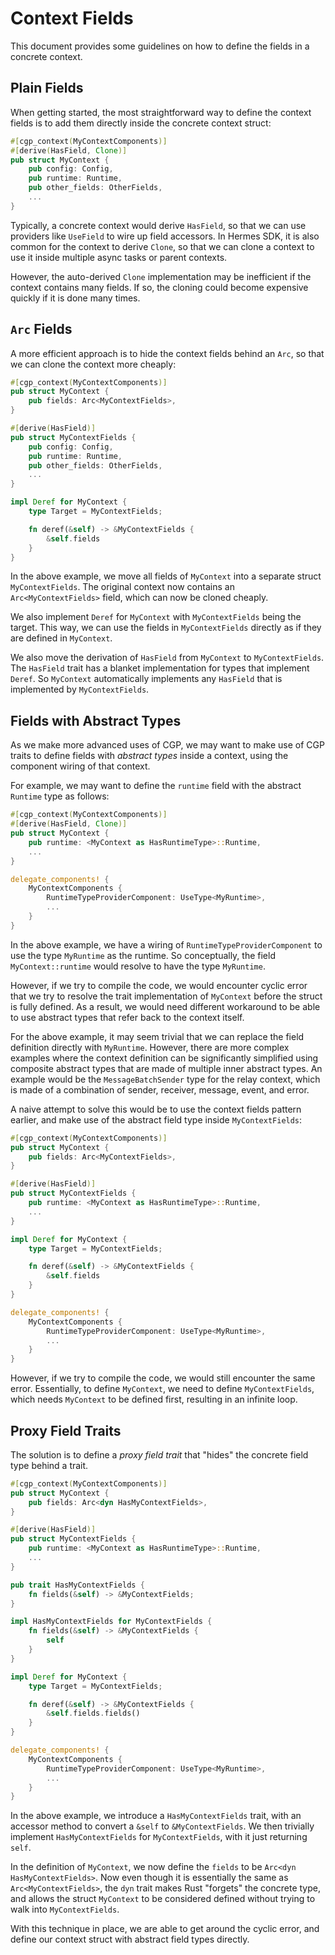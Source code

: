# Context Fields

This document provides some guidelines on how to define the fields in a concrete context.

## Plain Fields

When getting started, the most straightforward way to define the context fields is to add them directly inside the concrete context struct:

```rust
#[cgp_context(MyContextComponents)]
#[derive(HasField, Clone)]
pub struct MyContext {
    pub config: Config,
    pub runtime: Runtime,
    pub other_fields: OtherFields,
    ...
}
```

Typically, a concrete context would derive `HasField`, so that we can use providers like `UseField` to wire up field accessors. In Hermes SDK, it is also common for the context to derive `Clone`, so that we can clone a context to use it inside multiple async tasks or parent contexts.

However, the auto-derived `Clone` implementation may be inefficient if the context contains many fields. If so, the cloning could become expensive quickly if it is done many times.

## `Arc` Fields

A more efficient approach is to hide the context fields behind an `Arc`, so that we can clone the context more cheaply:

```rust
#[cgp_context(MyContextComponents)]
pub struct MyContext {
    pub fields: Arc<MyContextFields>,
}

#[derive(HasField)]
pub struct MyContextFields {
    pub config: Config,
    pub runtime: Runtime,
    pub other_fields: OtherFields,
    ...
}

impl Deref for MyContext {
    type Target = MyContextFields;

    fn deref(&self) -> &MyContextFields {
        &self.fields
    }
}
```

In the above example, we move all fields of `MyContext` into a separate struct `MyContextFields`. The original context now contains an `Arc<MyContextFields>` field, which can now be cloned cheaply.

We also implement `Deref` for `MyContext` with `MyContextFields` being the target. This way, we can use the fields in `MyContextFields` directly as if they are defined in `MyContext`.

We also move the derivation of `HasField` from `MyContext` to `MyContextFields`. The `HasField` trait has a blanket implementation for types that implement `Deref`. So `MyContext` automatically implements any `HasField` that is implemented by `MyContextFields`.

## Fields with Abstract Types

As we make more advanced uses of CGP, we may want to make use of CGP traits to define fields with _abstract types_ inside a context, using the component wiring of that context.

For example, we may want to define the `runtime` field with the abstract `Runtime` type as follows:

```rust
#[cgp_context(MyContextComponents)]
#[derive(HasField, Clone)]
pub struct MyContext {
    pub runtime: <MyContext as HasRuntimeType>::Runtime,
    ...
}

delegate_components! {
    MyContextComponents {
        RuntimeTypeProviderComponent: UseType<MyRuntime>,
        ...
    }
}
```

In the above example, we have a wiring of `RuntimeTypeProviderComponent` to use the type `MyRuntime` as the runtime. So conceptually, the field `MyContext::runtime` would resolve to have the type `MyRuntime`.

However, if we try to compile the code, we would encounter cyclic error that we try to resolve the trait implementation of `MyContext` before the struct is fully defined. As a result, we would need different workaround to be able to use abstract types that refer back to the context itself.

For the above example, it may seem trivial that we can replace the field definition directly with `MyRuntime`. However, there are more complex examples where the context definition can be significantly simplified using composite abstract types that are made of multiple inner abstract types. An example would be the `MessageBatchSender` type for the relay context, which is made of a combination of sender, receiver, message, event, and error.

A naive attempt to solve this would be to use the context fields pattern earlier, and make use of the abstract field type inside `MyContextFields`:

```rust
#[cgp_context(MyContextComponents)]
pub struct MyContext {
    pub fields: Arc<MyContextFields>,
}

#[derive(HasField)]
pub struct MyContextFields {
    pub runtime: <MyContext as HasRuntimeType>::Runtime,
    ...
}

impl Deref for MyContext {
    type Target = MyContextFields;

    fn deref(&self) -> &MyContextFields {
        &self.fields
    }
}

delegate_components! {
    MyContextComponents {
        RuntimeTypeProviderComponent: UseType<MyRuntime>,
        ...
    }
}
```

However, if we try to compile the code, we would still encounter the same error. Essentially, to define `MyContext`, we need to define `MyContextFields`, which needs `MyContext` to be defined first, resulting in an infinite loop.

## Proxy Field Traits

The solution is to define a _proxy field trait_ that "hides" the concrete field type behind a trait.


```rust
#[cgp_context(MyContextComponents)]
pub struct MyContext {
    pub fields: Arc<dyn HasMyContextFields>,
}

#[derive(HasField)]
pub struct MyContextFields {
    pub runtime: <MyContext as HasRuntimeType>::Runtime,
    ...
}

pub trait HasMyContextFields {
    fn fields(&self) -> &MyContextFields;
}

impl HasMyContextFields for MyContextFields {
    fn fields(&self) -> &MyContextFields {
        self
    }
}

impl Deref for MyContext {
    type Target = MyContextFields;

    fn deref(&self) -> &MyContextFields {
        &self.fields.fields()
    }
}

delegate_components! {
    MyContextComponents {
        RuntimeTypeProviderComponent: UseType<MyRuntime>,
        ...
    }
}
```

In the above example, we introduce a `HasMyContextFields` trait, with an accessor method to convert a `&self` to `&MyContextFields`. We then trivially implement `HasMyContextFields` for `MyContextFields`, with it just returning `self`.

In the definition of `MyContext`, we now define the `fields` to be `Arc<dyn HasMyContextFields>`. Now even though it is essentially the same as `Arc<MyContextFields>`, the `dyn` trait makes Rust "forgets" the concrete type, and allows the struct `MyContext` to be considered defined without trying to walk into `MyContextFields`.

With this technique in place, we are able to get around the cyclic error, and define our context struct with abstract field types directly.
